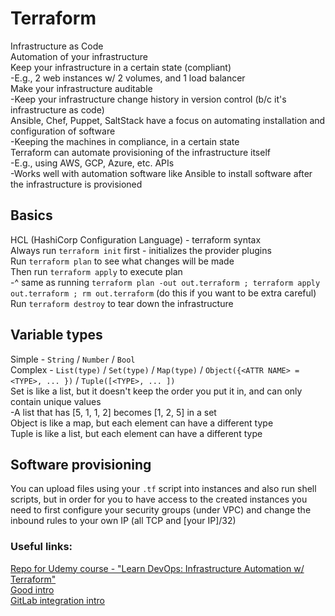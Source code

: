 # Terraform

Infrastructure as Code  
Automation of your infrastructure  
Keep your infrastructure in a certain state (compliant)  
-E.g., 2 web instances w/ 2 volumes, and 1 load balancer  
Make your infrastructure auditable  
-Keep your infrastructure change history in version control (b/c it's infrastructure as code)  
Ansible, Chef, Puppet, SaltStack have a focus on automating installation and configuration of software  
-Keeping the machines in compliance, in a certain state  
Terraform can automate provisioning of the infrastructure itself  
-E.g., using AWS, GCP, Azure, etc. APIs  
-Works well with automation software like Ansible to install software after the infrastructure is provisioned  

## Basics

HCL (HashiCorp Configuration Language) - terraform syntax  
Always run `terraform init` first - initializes the provider plugins  
Run `terraform plan` to see what changes will be made  
Then run `terraform apply`  to execute plan  
-^ same as running `terraform plan -out out.terraform ; terraform apply out.terraform ; rm out.terraform`  (do this if you want to be extra careful)  
Run `terraform destroy` to tear down the infrastructure

## Variable types
Simple - `String` / `Number` / `Bool`  
Complex - `List(type)` / `Set(type)` / `Map(type)` / `Object({<ATTR NAME> = <TYPE>, ... })` / `Tuple([<TYPE>, ... ])`  
Set is like a list, but it doesn't keep the order you put it in, and can only contain unique values  
-A list that has [5, 1, 1, 2] becomes [1, 2, 5] in a set  
Object is like a map, but each element can have a different type  
Tuple is like a list, but each element can have a different type
## Software provisioning
You can upload files using your `.tf` script into instances and also run shell scripts, but in order for you to have access to the created instances you need to first configure your security groups (under VPC) and change the inbound rules to your own IP (all TCP and [your IP]/32)
### Useful links:
[Repo for Udemy course - "Learn DevOps: Infrastructure Automation w/ Terraform"](https://github.com/wardviaene/terraform-course)  
[Good intro](https://blog.gruntwork.io/a-comprehensive-guide-to-terraform-b3d32832baca)  
[GitLab integration intro](https://timberry.dev/posts/terraform-pipelines-in-gitlab/)  
